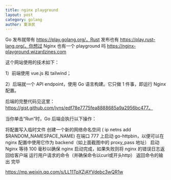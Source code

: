 ```yaml
---
title: nginx playground
layout: post
category: golang
author: 夏泽民
---
```

Go 发布就带有 https://play.golang.org/，Rust 发布也有 https://play.rust-lang.org/。你想过 Nginx 也有一个 playground 吗
https://nginx-playground.wizardzines.com
<!-- more -->
这个网站使用的技术如下：

1）前端使用 vue.js 和 tailwind；

2）后端就一个 API endpoint，使用 Go 语言构建。它只做 1 件事，即运行 Nginx 配置。

后端的完整代码见这里：https://gist.github.com/jvns/edf78e7775fea8888685a9a2956bc477。

当你单击“Run”时，Go 后端会执行以下操作：

将配置写入临时文件
创建一个新的网络命名空间 ( ip netns add $RANDOM_NAMESPACE_NAME)
在端口 777 上启动 go-httpbin，以便可以在 nginx 配置中使用它作为 backend（如上面截图中的 proxy_pass 地址）
启动 Nginx
等待 100 毫秒以确保 nginx 启动完成，如果失败则将 nginx 的错误日志返回给客户端
运行用户请求的命令（并确保命令以curl或开头http）
返回命令的输出
完毕

https://mp.weixin.qq.com/s/LL11TpXZjAYVdebc3wQR1w